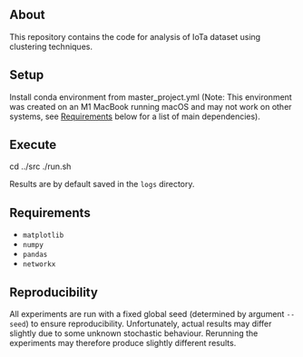 ## About
This repository contains the code for analysis of IoTa dataset using clustering techniques.

## Setup
Install conda environment from master_project.yml (Note: This environment was created on an M1 MacBook running macOS and may not work on other systems, see [Requirements](#requirements) below for a list of main dependencies).

## Execute
cd ../src
./run.sh

Results are by default saved in the `logs` directory.

## Requirements
* `matplotlib`
* `numpy`
* `pandas`
* `networkx`

## Reproducibility
All experiments are run with a fixed global seed (determined by argument `--seed`) to ensure reproducibility. Unfortunately, actual results may differ slightly due to some unknown stochastic behaviour. Rerunning the experiments may therefore produce slightly different results.
